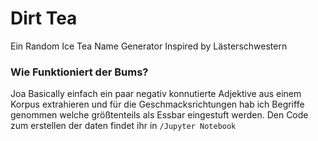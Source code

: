# Dirt Tea

Ein Random Ice Tea Name Generator
Inspired by Lästerschwestern

### Wie Funktioniert der Bums?
Joa Basically einfach ein paar negativ konnutierte Adjektive aus einem Korpus extrahieren und für die Geschmacksrichtungen hab ich Begriffe genommen welche größtenteils als Essbar eingestuft werden.
Den Code zum erstellen der daten findet ihr in `/Jupyter Notebook` 
